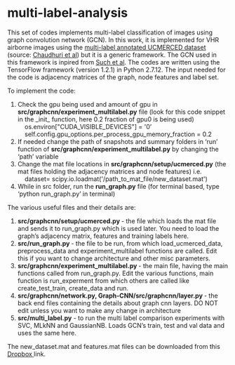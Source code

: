 # multi-label-analysis

This set of codes implements multi-label classification of images using graph convolution network (GCN). In this work, it is implemented for VHR airborne images using the <a href="http://bigearth.eu/assets/docs/multilabels.zip">multi-label annotated UCMERCED dataset</a>  (source: <a href="https://ieeexplore.ieee.org/document/8089668/">Chaudhuri et al</a>) but it is a generic framework. The GCN used in this framework is inpired from <a href="https://ieeexplore.ieee.org/document/7979525/">Such et al</a>. The codes are written using the TensorFlow framework (version 1.2.1) in Python 2.7.12. The input needed for the code is adjacency matrices of the graph, node features and label set. 

To implement the code:
<ol>
<li>Check the gpu being used and amount of gpu in <b>src/graphcnn/experiment_multilabel.py</b> file (look for this code snippet in the _init_ function, here 0.2 fraction of gpu0 is being used) <br>
 &nbsp &nbsp os.environ["CUDA_VISIBLE_DEVICES"] = '0’ <br>
 &nbsp &nbsp self.config.gpu_options.per_process_gpu_memory_fraction = 0.2 
 </li> 

<li>If needed change the path of snapshots and summary folders in ‘run’ function of <b>src/graphcnn/experiment_multilabel.py</b> by changing the ‘path’ variable

<li> Change the mat file locations in <b>src/graphcnn/setup/ucmerced.py</b> (the mat files holding the adjacency matrices and node features) i.e.   <br> 
     &nbsp &nbsp dataset= scipy.io.loadmat('/path_to_mat_file/new_dataset.mat')</li>


<li> While in src folder, run the <b>run_graph.py</b> file (for terminal based, type ‘python run_graph.py’ in terminal) </li> </ol>

The various useful files and their details are:
<ol>
<li> <b> src/graphcnn/setup/ucmerced.py </b> - the file which loads the mat file and sends it to run_graph.py which is used later. You need to load the graph’s adjacency matrix, features and training labels here. </li>

<li> <b> src/run_graph.py </b> - the file to be run, from which load_ucmerced_data, preprocess_data and experiment_multilabel functions are called. Edit this if you want to change architecture and other misc parameters.</li>

<li> <b> src/graphcnn/experiment_multilabel.py </b> - the main file, having the main functions called from run_graph.py. Edit the various functions, main function is run_experment from which others are called like create_test_train, create_data and run. </li>

<li> <b> src/graphcnn/network.py, Graph-CNN/src/graphcnn/layer.py </b> - the back end files containing the details about graph cnn layers. DO NOT edit unless you want to make any change in architecture </li> 

<li> <b> src/multi_label.py</b> - to run the multi label comparison experiments with SVC, MLkNN and GaussianNB. Loads GCN’s train, test and val data and uses the same here.</li>
</ol>

The new_dataset.mat and features.mat files can be downloaded from this <a href="https://www.dropbox.com/home/dataset">Dropbox </a> link. 
